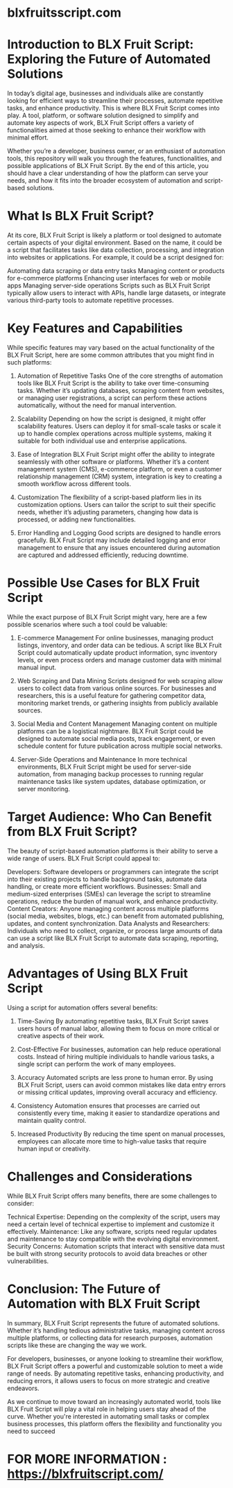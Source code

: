 # blxfruitsscript.com
# Introduction to BLX Fruit Script: Exploring the Future of Automated Solutions

In today’s digital age, businesses and individuals alike are constantly looking for efficient ways to streamline their processes, automate repetitive tasks, and enhance productivity. This is where BLX Fruit Script comes into play. A tool, platform, or software solution designed to simplify and automate key aspects of work, BLX Fruit Script offers a variety of functionalities aimed at those seeking to enhance their workflow with minimal effort.

Whether you’re a developer, business owner, or an enthusiast of automation tools, this repository will walk you through the features, functionalities, and possible applications of BLX Fruit Script. By the end of this article, you should have a clear understanding of how the platform can serve your needs, and how it fits into the broader ecosystem of automation and script-based solutions.

# What Is BLX Fruit Script?
At its core, BLX Fruit Script is likely a platform or tool designed to automate certain aspects of your digital environment. Based on the name, it could be a script that facilitates tasks like data collection, processing, and integration into websites or applications. For example, it could be a script designed for:

Automating data scraping or data entry tasks
Managing content or products for e-commerce platforms
Enhancing user interfaces for web or mobile apps
Managing server-side operations
Scripts such as BLX Fruit Script typically allow users to interact with APIs, handle large datasets, or integrate various third-party tools to automate repetitive processes.

# Key Features and Capabilities
While specific features may vary based on the actual functionality of the BLX Fruit Script, here are some common attributes that you might find in such platforms:

1. Automation of Repetitive Tasks
One of the core strengths of automation tools like BLX Fruit Script is the ability to take over time-consuming tasks. Whether it’s updating databases, scraping content from websites, or managing user registrations, a script can perform these actions automatically, without the need for manual intervention.

2. Scalability
Depending on how the script is designed, it might offer scalability features. Users can deploy it for small-scale tasks or scale it up to handle complex operations across multiple systems, making it suitable for both individual use and enterprise applications.

3. Ease of Integration
BLX Fruit Script might offer the ability to integrate seamlessly with other software or platforms. Whether it’s a content management system (CMS), e-commerce platform, or even a customer relationship management (CRM) system, integration is key to creating a smooth workflow across different tools.

4. Customization
The flexibility of a script-based platform lies in its customization options. Users can tailor the script to suit their specific needs, whether it’s adjusting parameters, changing how data is processed, or adding new functionalities.

5. Error Handling and Logging
Good scripts are designed to handle errors gracefully. BLX Fruit Script may include detailed logging and error management to ensure that any issues encountered during automation are captured and addressed efficiently, reducing downtime.

# Possible Use Cases for BLX Fruit Script
While the exact purpose of BLX Fruit Script might vary, here are a few possible scenarios where such a tool could be valuable:

1. E-commerce Management
For online businesses, managing product listings, inventory, and order data can be tedious. A script like BLX Fruit Script could automatically update product information, sync inventory levels, or even process orders and manage customer data with minimal manual input.

2. Web Scraping and Data Mining
Scripts designed for web scraping allow users to collect data from various online sources. For businesses and researchers, this is a useful feature for gathering competitor data, monitoring market trends, or gathering insights from publicly available sources.

3. Social Media and Content Management
Managing content on multiple platforms can be a logistical nightmare. BLX Fruit Script could be designed to automate social media posts, track engagement, or even schedule content for future publication across multiple social networks.

4. Server-Side Operations and Maintenance
In more technical environments, BLX Fruit Script might be used for server-side automation, from managing backup processes to running regular maintenance tasks like system updates, database optimization, or server monitoring.

# Target Audience: Who Can Benefit from BLX Fruit Script?
The beauty of script-based automation platforms is their ability to serve a wide range of users. BLX Fruit Script could appeal to:

Developers: Software developers or programmers can integrate the script into their existing projects to handle background tasks, automate data handling, or create more efficient workflows.
Businesses: Small and medium-sized enterprises (SMEs) can leverage the script to streamline operations, reduce the burden of manual work, and enhance productivity.
Content Creators: Anyone managing content across multiple platforms (social media, websites, blogs, etc.) can benefit from automated publishing, updates, and content synchronization.
Data Analysts and Researchers: Individuals who need to collect, organize, or process large amounts of data can use a script like BLX Fruit Script to automate data scraping, reporting, and analysis.
# Advantages of Using BLX Fruit Script
Using a script for automation offers several benefits:

1. Time-Saving
By automating repetitive tasks, BLX Fruit Script saves users hours of manual labor, allowing them to focus on more critical or creative aspects of their work.

2. Cost-Effective
For businesses, automation can help reduce operational costs. Instead of hiring multiple individuals to handle various tasks, a single script can perform the work of many employees.

3. Accuracy
Automated scripts are less prone to human error. By using BLX Fruit Script, users can avoid common mistakes like data entry errors or missing critical updates, improving overall accuracy and efficiency.

4. Consistency
Automation ensures that processes are carried out consistently every time, making it easier to standardize operations and maintain quality control.

5. Increased Productivity
By reducing the time spent on manual processes, employees can allocate more time to high-value tasks that require human input or creativity.

# Challenges and Considerations
While BLX Fruit Script offers many benefits, there are some challenges to consider:

Technical Expertise: Depending on the complexity of the script, users may need a certain level of technical expertise to implement and customize it effectively.
Maintenance: Like any software, scripts need regular updates and maintenance to stay compatible with the evolving digital environment.
Security Concerns: Automation scripts that interact with sensitive data must be built with strong security protocols to avoid data breaches or other vulnerabilities.

# Conclusion: The Future of Automation with BLX Fruit Script
In summary, BLX Fruit Script represents the future of automated solutions. Whether it’s handling tedious administrative tasks, managing content across multiple platforms, or collecting data for research purposes, automation scripts like these are changing the way we work.

For developers, businesses, or anyone looking to streamline their workflow, BLX Fruit Script offers a powerful and customizable solution to meet a wide range of needs. By automating repetitive tasks, enhancing productivity, and reducing errors, it allows users to focus on more strategic and creative endeavors.

As we continue to move toward an increasingly automated world, tools like BLX Fruit Script will play a vital role in helping users stay ahead of the curve. Whether you're interested in automating small tasks or complex business processes, this platform offers the flexibility and functionality you need to succeed
# FOR MORE INFORMATION : https://blxfruitscript.com/
